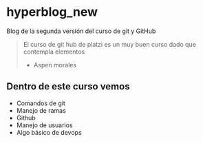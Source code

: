 # hyperblog_new
Blog de la segunda versión del curso de git y GitHub

> El curso de git hub de platzi es un muy buen curso dado que contempla elementos
> - Aspen morales

## Dentro de este curso vemos
* Comandos de git
* Manejo de ramas
* Github
* Manejo de usuarios
* Algo básico de devops